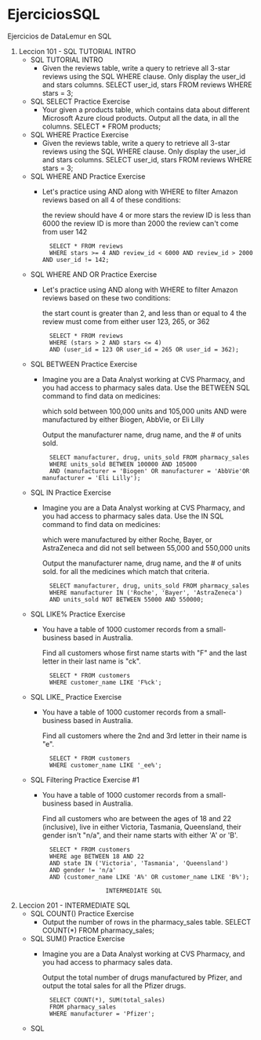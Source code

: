 # EjerciciosSQL
Ejercicios de DataLemur en SQL

1. Leccion 101 - SQL TUTORIAL INTRO
   * SQL TUTORIAL INTRO
     - Given the reviews table, write a query to retrieve all 3-star reviews using the SQL WHERE clause. Only display the user_id and stars columns.
             SELECT user_id, stars FROM reviews
             WHERE stars = 3;
   * SQL SELECT Practice Exercise
     - Your given a products table, which contains data about different Microsoft Azure cloud products.
       Output all the data, in all the columns.
             SELECT * FROM products;
   * SQL WHERE Practice Exercise
     - Given the reviews table, write a query to retrieve all 3-star reviews using the SQL WHERE clause. Only display the user_id and stars columns.
             SELECT user_id, stars FROM reviews
             WHERE stars = 3;
   * SQL WHERE AND Practice Exercise
     - Let's practice using AND along with WHERE to filter Amazon reviews based on all 4 of these conditions:

         the review should have 4 or more stars
         the review ID is less than 6000
         the review ID is more than 2000
         the review can't come from user 142

             SELECT * FROM reviews
             WHERE stars >= 4 AND review_id < 6000 AND review_id > 2000 AND user_id != 142;
   * SQL WHERE AND OR Practice Exercise
     - Let's practice using AND along with WHERE to filter Amazon reviews based on these two conditions:

         the start count is greater than 2, and less than or equal to 4
         the review must come from either user 123, 265, or 362

             SELECT * FROM reviews
             WHERE (stars > 2 AND stars <= 4)
             AND (user_id = 123 OR user_id = 265 OR user_id = 362);
   * SQL BETWEEN Practice Exercise
     - Imagine you are a Data Analyst working at CVS Pharmacy, and you had access to pharmacy sales data. Use the BETWEEN SQL command to find data on medicines:

         which sold between 100,000 units and 105,000 units
         AND were manufactured by either Biogen, AbbVie, or Eli Lilly
       
       Output the manufacturer name, drug name, and the # of units sold.
       
             SELECT manufacturer, drug, units_sold FROM pharmacy_sales
             WHERE units_sold BETWEEN 100000 AND 105000
             AND (manufacturer = 'Biogen' OR manufacturer = 'AbbVie'OR manufacturer = 'Eli Lilly');
   * SQL IN Practice Exercise
     - Imagine you are a Data Analyst working at CVS Pharmacy, and you had access to pharmacy sales data. Use the IN SQL command to find data on medicines:

         which were manufactured by either Roche, Bayer, or AstraZeneca
         and did not sell between 55,000 and 550,000 units

       Output the manufacturer name, drug name, and the # of units sold. for all the medicines which match that criteria.

             SELECT manufacturer, drug, units_sold FROM pharmacy_sales
             WHERE manufacturer IN ('Roche', 'Bayer', 'AstraZeneca')
             AND units_sold NOT BETWEEN 55000 AND 550000;
   * SQL LIKE% Practice Exercise
     - You have a table of 1000 customer records from a small-business based in Australia.

       Find all customers whose first name starts with "F" and the last letter in their last name is "ck".

             SELECT * FROM customers
             WHERE customer_name LIKE 'F%ck';
   * SQL LIKE_ Practice Exercise
     - You have a table of 1000 customer records from a small-business based in Australia.

       Find all customers where the 2nd and 3rd letter in their name is "e".

             SELECT * FROM customers
             WHERE customer_name LIKE '_ee%';
   * SQL Filtering Practice Exercise #1
     - You have a table of 1000 customer records from a small-business based in Australia.

       Find all customers who are between the ages of 18 and 22 (inclusive), live in either Victoria, Tasmania, Queensland, their gender isn't "n/a", and their name starts with either 'A' or 'B'.

             SELECT * FROM customers
             WHERE age BETWEEN 18 AND 22
             AND state IN ('Victoria', 'Tasmania', 'Queensland')
             AND gender != 'n/a'
             AND (customer_name LIKE 'A%' OR customer_name LIKE 'B%');

                             INTERMEDIATE SQL
2. Leccion 201 - INTERMEDIATE SQL
   * SQL COUNT() Practice Exercise
     - Output the number of rows in the pharmacy_sales table.
             SELECT COUNT(*) FROM pharmacy_sales;
   * SQL SUM() Practice Exercise
     - Imagine you are a Data Analyst working at CVS Pharmacy, and you had access to pharmacy sales data.

       Output the total number of drugs manufactured by Pfizer, and output the total sales for all the Pfizer drugs.

             SELECT COUNT(*), SUM(total_sales)
             FROM pharmacy_sales
             WHERE manufacturer = 'Pfizer';
   * SQL 
       

